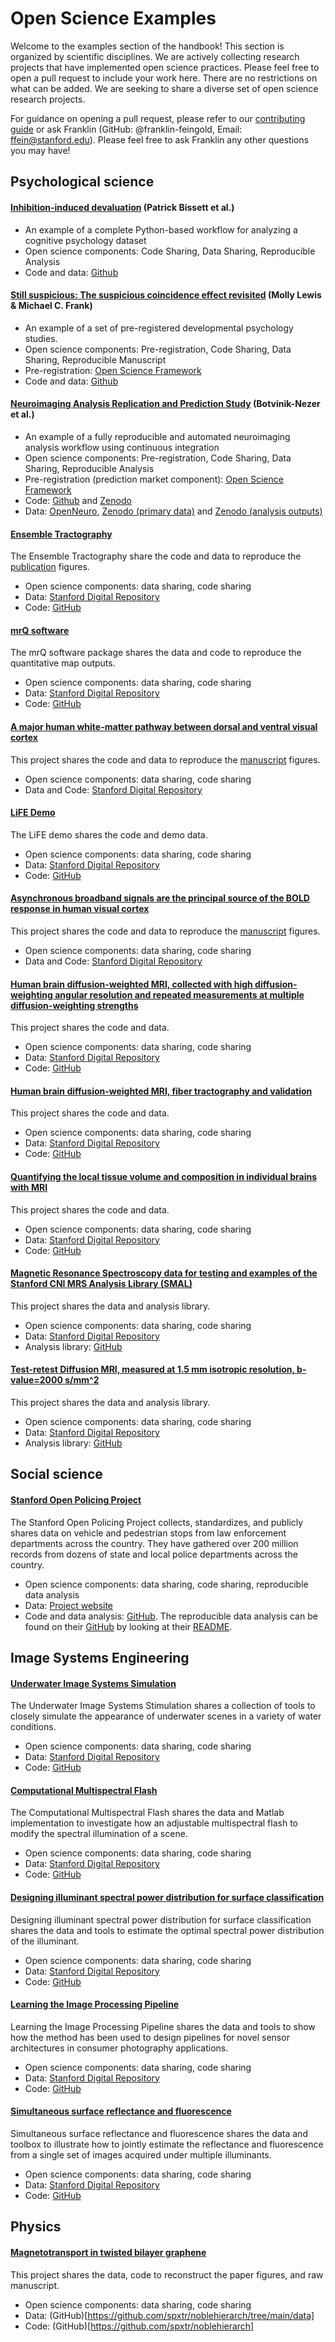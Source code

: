 # Open Science Examples

Welcome to the examples section of the handbook! This section is organized by scientific disciplines. We are actively collecting research projects that have implemented open science practices. Please feel free to open a pull request to include your work here. There are no restrictions on what can be added. We are seeking to share a diverse set of open science research projects.

For guidance on opening a pull request, please refer to our [contributing guide](../../CONTRIBUTING.md) or ask Franklin (GitHub: @franklin-feingold, Email: ffein@stanford.edu). Please feel free to ask Franklin any other questions you may have!

## Psychological science

#### [Inhibition-induced devaluation](https://osf.io/9nupt/) (Patrick Bissett et al.)

- An example of a complete Python-based workflow for analyzing a cognitive psychology dataset
- Open science components: Code Sharing, Data Sharing, Reproducible Analysis
- Code and data: [Github](https://github.com/poldrack/open_science_examples/tree/master/IID)

#### [Still suspicious: The suspicious coincidence effect revisited](https://doi.org/10.1177/0956797618794931) (Molly Lewis & Michael C. Frank)

- An example of a set of pre-registered developmental psychology studies.
- Open science components: Pre-registration, Code Sharing, Data Sharing, Reproducible Manuscript
- Pre-registration: [Open Science Framework](https://osf.io/yekhj/)
- Code and data: [Github](https://github.com/mllewis/XTMEM)

#### [Neuroimaging Analysis Replication and Prediction Study](https://pubmed.ncbi.nlm.nih.gov/32483374/) (Botvinik-Nezer et al.)

- An example of a fully reproducible and automated neuroimaging analysis workflow using continuous integration
- Open science components: Pre-registration, Code Sharing, Data Sharing, Reproducible Analysis
- Pre-registration (prediction market component): [Open Science Framework](https://osf.io/59ksz/)
- Code: [Github](https://github.com/poldrack/narps) and [Zenodo](https://doi.org/10.5281/zenodo.3709273)
- Data: [OpenNeuro](https://doi.org/10.18112/openneuro.ds001734.v1.0.4), [Zenodo (primary data)](https://zenodo.org/record/3528329/files/narps_origdata_1.0.tgz) and [Zenodo (analysis outputs)](https://doi.org/10.5281/zenodo.3709275)

#### [Ensemble Tractography](https://searchworks.stanford.edu/view/qw092zb0881)

The Ensemble Tractography share the code and data to reproduce the [publication](https://journals.plos.org/ploscompbiol/article?id=10.1371/journal.pcbi.1004692) figures.

- Open science components: data sharing, code sharing
- Data: [Stanford Digital Repository](https://searchworks.stanford.edu/view/qw092zb0881)
- Code: [GitHub](https://github.com/vistalab/EnsembleTractography)

#### [mrQ software](https://purl.stanford.edu/nn554zr6949)

The mrQ software package shares the data and code to reproduce the quantitative map outputs.

- Open science components: data sharing, code sharing
- Data: [Stanford Digital Repository](https://purl.stanford.edu/nn554zr6949)
- Code: [GitHub](https://github.com/mezera/mrQ)

#### [A major human white-matter pathway between dorsal and ventral visual cortex](https://searchworks.stanford.edu/view/bb060nk0241)

This project shares the code and data to reproduce the [manuscript](https://academic.oup.com/cercor/article/26/5/2205/1754263) figures.

- Open science components: data sharing, code sharing
- Data and Code: [Stanford Digital Repository](https://searchworks.stanford.edu/view/bb060nk0241)

#### [LiFE Demo](https://searchworks.stanford.edu/view/cs392kv3054)

The LiFE demo shares the code and demo data.

- Open science components: data sharing, code sharing
- Data: [Stanford Digital Repository](https://purl.stanford.edu/cs392kv3054)
- Code: [GitHub](http://francopestilli.github.io/life/)

#### [Asynchronous broadband signals are the principal source of the BOLD response in human visual cortex](https://purl.stanford.edu/hj582pj3902)

This project shares the code and data to reproduce the [manuscript](https://doi.org/10.1016/j.cub.2013.05.001) figures. 

- Open science components: data sharing, code sharing
- Data and Code: [Stanford Digital Repository](https://purl.stanford.edu/hj582pj3902)

#### [Human brain diffusion-weighted MRI, collected with high diffusion-weighting angular resolution and repeated measurements at multiple diffusion-weighting strengths](https://searchworks.stanford.edu/view/ng782rw8378)

This project shares the code and data.

- Open science components: data sharing, code sharing
- Data: [Stanford Digital Repository](https://searchworks.stanford.edu/view/ng782rw8378)
- Code: [GitHub](https://github.com/vistalab/osmosis)

#### [Human brain diffusion-weighted MRI, fiber tractography and validation](https://searchworks.stanford.edu/view/ys894ky3579)

This project shares the code and data.

- Open science components: data sharing, code sharing
- Data: [Stanford Digital Repository](https://purl.stanford.edu/ys894ky3579)
- Code: [GitHub](https://github.com/vistalab/life/tree/v0.1.1)

#### [Quantifying the local tissue volume and composition in individual brains with MRI](https://purl.stanford.edu/qh816pc3429)

This project shares the code and data.

- Open science components: data sharing, code sharing
- Data: [Stanford Digital Repository](https://purl.stanford.edu/qh816pc3429)
- Code: [GitHub](https://github.com/mezera/mrQ)

#### [Magnetic Resonance Spectroscopy data for testing and examples of the Stanford CNI MRS Analysis Library (SMAL)](https://purl.stanford.edu/fn662rv4961)

This project shares the data and analysis library.

- Open science components: data sharing, code sharing
- Data: [Stanford Digital Repository](https://purl.stanford.edu/fn662rv4961)
- Analysis library: [GitHub](http://cni.github.io/MRS/doc/_build/html/index.html)

#### [Test-retest Diffusion MRI, measured at 1.5 mm isotropic resolution, b-value=2000 s/mm^2](https://searchworks.stanford.edu/view/rt034xr8593)

This project shares the data and analysis library.

- Open science components: data sharing, code sharing
- Data: [Stanford Digital Repository](https://purl.stanford.edu/rt034xr8593)
- Analysis library: [GitHub](https://github.com/vistalab/osmosis)

## Social science

#### [Stanford Open Policing Project](https://openpolicing.stanford.edu/)

The Stanford Open Policing Project collects, standardizes, and publicly shares data on vehicle and pedestrian stops from law enforcement departments across the country. They have gathered over 200 million records from dozens of state and local police departments across the country.

-   Open science components: data sharing, code sharing, reproducible data analysis
-   Data: [Project website](https://openpolicing.stanford.edu/data/)
-   Code and data analysis: [GitHub](https://github.com/stanford-policylab/opp). The reproducible data analysis can be found on their [GitHub](https://github.com/stanford-policylab/opp) by looking at their [README](https://github.com/stanford-policylab/opp/blob/master/README.md).

## Image Systems Engineering

#### [Underwater Image Systems Simulation](https://searchworks.stanford.edu/view/wp894vt1248)

The Underwater Image Systems Stimulation shares a collection of tools to closely simulate the appearance of underwater scenes in a variety of water conditions.

- Open science components: data sharing, code sharing
- Data: [Stanford Digital Repository](https://searchworks.stanford.edu/view/wp894vt1248)
- Code: [GitHub](https://github.com/hblasins/uwSim)

#### [Computational Multispectral Flash](https://searchworks.stanford.edu/view/pd601pk8606)

The Computational Multispectral Flash shares the data and Matlab implementation to investigate how an adjustable multispectral flash to modify the spectral illumination of a scene. 

- Open science components: data sharing, code sharing
- Data: [Stanford Digital Repository](https://searchworks.stanford.edu/view/pd601pk8606)
- Code: [GitHub](https://github.com/hblasins/compMultispFlash)

#### [Designing illuminant spectral power distribution for surface classification](https://searchworks.stanford.edu/view/rq453qp3526)

Designing illuminant spectral power distribution for surface classification shares the data and tools to estimate the optimal spectral power distribution of the illuminant.  

- Open science components: data sharing, code sharing
- Data: [Stanford Digital Repository](https://searchworks.stanford.edu/view/rq453qp3526)
- Code: [GitHub](https://github.com/hblasins/optIll)

#### [Learning the Image Processing Pipeline](https://searchworks.stanford.edu/view/bk962py0458)

Learning the Image Processing Pipeline shares the data and tools to show how the method has been used to design pipelines for novel sensor architectures in consumer photography applications. 

- Open science components: data sharing, code sharing
- Data: [Stanford Digital Repository](https://searchworks.stanford.edu/view/bk962py0458)
- Code: [GitHub](https://github.com/ISET/isetL3)

#### [Simultaneous surface reflectance and fluorescence](https://searchworks.stanford.edu/view/xc528jd5098)

Simultaneous surface reflectance and fluorescence shares the data and toolbox to illustrate how to jointly estimate the reflectance and fluorescence from a single set of images acquired under multiple illuminants. 

- Open science components: data sharing, code sharing
- Data: [Stanford Digital Repository](https://searchworks.stanford.edu/view/xc528jd5098)
- Code: [GitHub](https://github.com/hblasins/fiToolbox)

## Physics 

#### [Magnetotransport in twisted bilayer graphene](https://arxiv.org/pdf/2105.01870.pdf)

This project shares the data, code to reconstruct the paper figures, and raw manuscript. 

- Open science components: data sharing, code sharing
- Data: (GitHub)[https://github.com/spxtr/noblehierarch/tree/main/data]
- Code: (GitHub)[https://github.com/spxtr/noblehierarch]
